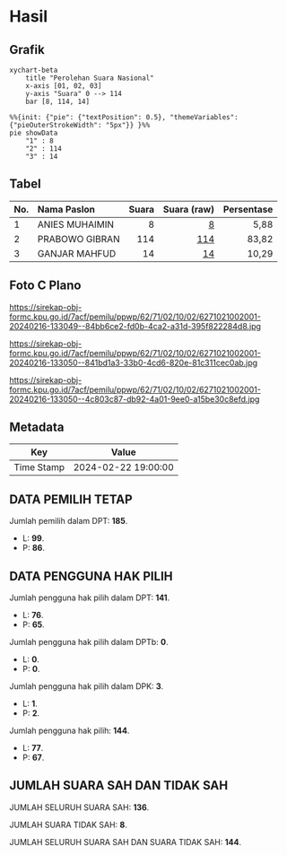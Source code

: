 # Hasil

## Grafik

```mermaid
xychart-beta
    title "Perolehan Suara Nasional"
    x-axis [01, 02, 03]
    y-axis "Suara" 0 --> 114
    bar [8, 114, 14]
```

```mermaid
%%{init: {"pie": {"textPosition": 0.5}, "themeVariables": {"pieOuterStrokeWidth": "5px"}} }%%
pie showData
    "1" : 8
    "2" : 114
    "3" : 14
```

## Tabel

| No. | Nama Paslon    | Suara | Suara (raw) | Persentase |
|:--- |:-------------- | -----:| -----------:| ----------:|
| 1   | ANIES MUHAIMIN | 8     | [8][p-1]    | 5,88       |
| 2   | PRABOWO GIBRAN | 114   | [114][p-2]  | 83,82      |
| 3   | GANJAR MAHFUD  | 14    | [14][p-3]   | 10,29      |


[p-1]: https://github.com/gigit-pemilu/pemilu-2024/blob/main/pilpres/hitung-suara/sub/62-kalimantan-tengah/sub/71-kota-palangkaraya/sub/02-bukit-batu/sub/1002-tumbang-tahai/sub/001-tps/sub/paslon-1.txt
[p-2]: https://github.com/gigit-pemilu/pemilu-2024/blob/main/pilpres/hitung-suara/sub/62-kalimantan-tengah/sub/71-kota-palangkaraya/sub/02-bukit-batu/sub/1002-tumbang-tahai/sub/001-tps/sub/paslon-2.txt
[p-3]: https://github.com/gigit-pemilu/pemilu-2024/blob/main/pilpres/hitung-suara/sub/62-kalimantan-tengah/sub/71-kota-palangkaraya/sub/02-bukit-batu/sub/1002-tumbang-tahai/sub/001-tps/sub/paslon-3.txt

## Foto C Plano

https://sirekap-obj-formc.kpu.go.id/7acf/pemilu/ppwp/62/71/02/10/02/6271021002001-20240216-133049--84bb6ce2-fd0b-4ca2-a31d-395f822284d8.jpg

https://sirekap-obj-formc.kpu.go.id/7acf/pemilu/ppwp/62/71/02/10/02/6271021002001-20240216-133050--841bd1a3-33b0-4cd6-820e-81c311cec0ab.jpg

https://sirekap-obj-formc.kpu.go.id/7acf/pemilu/ppwp/62/71/02/10/02/6271021002001-20240216-133050--4c803c87-db92-4a01-9ee0-a15be30c8efd.jpg


## Metadata

| Key        | Value               |
| ---------- | ------------------- |
| Time Stamp | 2024-02-22 19:00:00 |


## DATA PEMILIH TETAP

Jumlah pemilih dalam DPT: **185**.
 * L: **99**.
 * P: **86**.

## DATA PENGGUNA HAK PILIH

Jumlah pengguna hak pilih dalam DPT: **141**.
 * L: **76**.
 * P: **65**.

Jumlah pengguna hak pilih dalam DPTb: **0**.
 * L: **0**.
 * P: **0**.

Jumlah pengguna hak pilih dalam DPK: **3**.
 * L: **1**.
 * P: **2**.

Jumlah pengguna hak pilih: **144**.
 * L: **77**.
 * P: **67**.

## JUMLAH SUARA SAH DAN TIDAK SAH

JUMLAH SELURUH SUARA SAH: **136**.

JUMLAH SUARA TIDAK SAH: **8**.

JUMLAH SELURUH SUARA SAH DAN SUARA TIDAK SAH: **144**.



